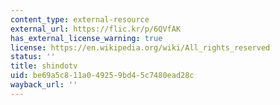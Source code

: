 ```yaml
---
content_type: external-resource
external_url: https://flic.kr/p/6QVfAK
has_external_license_warning: true
license: https://en.wikipedia.org/wiki/All_rights_reserved
status: ''
title: shindotv
uid: be69a5c8-11a0-4925-9bd4-5c7480ead28c
wayback_url: ''
---
```

